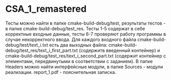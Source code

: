 # CSA_1_remastered
Тесты можно найти в папке cmake-build-debug/test, результаты тестов - в папке cmake-build-debug/test_res. Тесты 1-5 содержат в себе корректные входные данные, тесты 6-7 проверяют работу программы в случае некорректного ввода. Для каждого входного файла cmake-build-debug/test/text_i.txt есть два выходных файла: cmake-build-debug/test_res/text_i_first_part.txt (содержитв введенный контейнер) и cmake-build-debug/test_res/text_i_second_part.txt (содержит контейнер с элементами, передвинутыми в соответствии с заданием). В папке Headers можно найти интерфейсные модули, в папке Sources - модули реализации. report_1.pdf - пояснительная записка.
